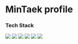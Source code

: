 #  MinTaek profile

### Tech Stack

<span>
<img src="https://img.shields.io/badge/Spring B00t-6DB33F?style=flat&logo=SPRING&logoColor=white"/>
<img src="https://img.shields.io/badge/C-A8B9CC?style=flat&logo=C&logoColor=white"/>
</span>
<img src="https://img.shields.io/badge/MySQL-4479A1?style=flat&logo=MySQL&logoColor=white"/>
<img src="https://img.shields.io/badge/Python-3776AB?style=flat&logo=Python&logoColor=white"/>
<img src="https://img.shields.io/badge/Git-F05032?style=flat&logo=Git&logoColor=white"/>
<img src="https://img.shields.io/badge/GitHub-181717?style=flat&logo=GitHub&logoColor=white"/>
